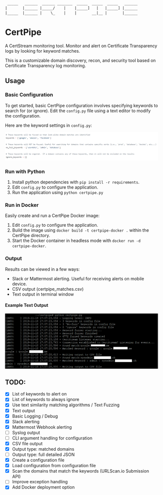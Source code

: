      _____   ______  ______ _______  _____  _____  _____   ______
    |       |______ |_____/    |    |_____]   |   |_____] |______
    |_____  |______ |    \_    |    |       __|__ |       |______


# CertPipe
A CertStream monitoring tool. Monitor and alert on Certificate Transparency logs by looking for keyword matches. 

This is a customizable domain discovery, recon, and security tool based on Certificate Transparency log monitoring.

## Usage

### Basic Configuration

To get started, basic CertPipe configuration involves specifying keywords to search for (or ignore).  Edit the `config.py` file using a text editor to modify the configuration.

Here are the keyword settings in `config.py`:

![Example Screenshot of Keyword Configuration](https://github.com/iSquatch/CertPipe/blob/master/images/certpipe_example_config_screenshot_1.png)

### Run with Python

1. Install python dependencies with `pip install -r requirements`.
2. Edit `config.py` to configure the application.
3. Run the application using `python certpipe.py`

### Run in Docker

Easily create and run a CertPipe Docker image:

1. Edit `config.py` to configure the application.
2. Build the image using `docker build -t certpipe-docker .` within the CertPipe directory.
3. Start the Docker container in headless mode with `docker run -d certpipe-docker`.

### Output

Results can be viewed in a few ways:

- Slack or Mattermost alerting. Useful for receiving alerts on mobile device.
- CSV output (certpipe_matches.csv)
- Text output in terminal window

#### Example Text Output

![Example Screenshot of Text Output](https://github.com/iSquatch/CertPipe/blob/master/images/certpipe_example_screenshot_1.png)


## TODO:

- [x] List of keywords to alert on
- [x] List of keywords to always ignore
- [x] Use text similarity matching algorithms / Text Fuzzing
- [x] Text output
- [x] Basic Logging / Debug
- [x] Slack alerting
- [x] Mattermost Webhook alerting
- [ ] Syslog output
- [ ] CLI argument handling for configuration
- [x] CSV file output
- [x] Output type: matched domains
- [ ] Output type: full detailed JSON
- [x] Create a configuration file
- [x] Load configuration from configuration file
- [x] Scan the domains that match the keywords (URLScan.io Submission API)
- [ ] Improve exception handling
- [x] Add Docker deployment option
